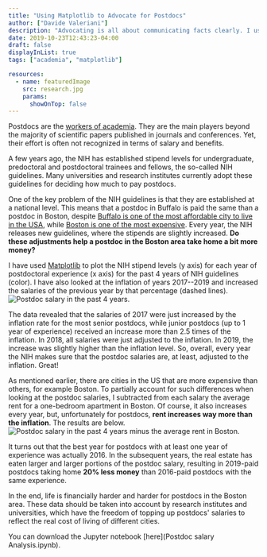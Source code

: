 ```yaml
---
title: "Using Matplotlib to Advocate for Postdocs"
author: ["Davide Valeriani"]
description: "Advocating is all about communicating facts clearly. I used Matplotlib to show the financial struggles of postdocs in the Boston area."
date: 2019-10-23T12:43:23-04:00
draft: false
displayInList: true
tags: ["academia", "matplotlib"]

resources:
  - name: featuredImage
    src: research.jpg
    params:
      showOnTop: false
---
```


Postdocs are the [workers of academia](https://en.wikipedia.org/wiki/Postdoctoral_researcher).
They are the main players beyond the majority of scientific papers published in
journals and conferences. Yet, their effort is often not recognized in terms of
salary and benefits.

A few years ago, the NIH has established stipend levels for undergraduate,
predoctoral and postdoctoral trainees and fellows, the so-called NIH guidelines.
Many universities and research institutes currently adopt these guidelines for
deciding how much to pay postdocs.

One of the key problem of the NIH guidelines is that they are established at a
national level. This means that a postdoc in Buffalo is paid the same than a postdoc in Boston,
despite [Buffalo is one of the most affordable city to live in the USA](https://www.mentalfloss.com/article/85668/11-most-affordable-cities-us),
while [Boston is one of the most expensive](https://www.investopedia.com/articles/personal-finance/080916/top-10-most-expensive-cities-us.asp).
Every year, the NIH releases new guidelines, where the stipends are slightly
increased. **Do these adjustments help a postdoc in the Boston area
take home a bit more money?**

I have used [Matplotlib](https://matplotlib.org) to plot the NIH stipend levels
(y axis) for each year of postdoctoral experience (x axis) for the past 4 years
of NIH guidelines (color). I have also looked at the inflation of years 2017--2019
and increased the salaries of the previous year by that percentage (dashed lines).
![Postdoc salary in the past 4 years. ](gross_salary.png)

The data revealed that the salaries of 2017 were just increased by the
inflation rate for the most senior postdocs, while junior postdocs (up to 1 year
of experience) received an increase more than 2.5 times of the inflation. In
2018, all salaries were just adjusted to the inflation. In 2019, the increase was
slightly higher than the inflation level. So, overall, every year the NIH makes
sure that the postdoc salaries are, at least, adjusted to the inflation. Great!

As mentioned earlier, there are cities in the US that are more expensive than
others, for example Boston. To partially account for such differences when
looking at the postdoc salaries, I subtracted from each salary the average rent
for a one-bedroom apartment in Boston.
Of course, it also increases every year, but, unfortunately for postdocs, **rent
increases way more than the inflation**. The results are below.
![Postdoc salary in the past 4 years minus the average rent in Boston. ](gross_salary_minus_rent.png)

It turns out that the best year for postdocs with at least one year of experience
was actually 2016. In the subsequent years, the real estate has eaten larger and
larger portions of the postdoc salary, resulting in 2019-paid postdocs taking home
**20% less money** than 2016-paid postdocs with the same experience.

In the end, life is financially harder and harder for postdocs in the Boston area.
These data should be taken into account by research institutes and universities,
which have the freedom of topping up postdocs' salaries to reflect the real cost
of living of different cities.

You can download the Jupyter notebook [here](Postdoc salary Analysis.ipynb).

